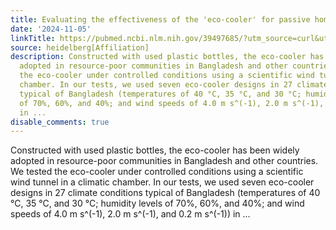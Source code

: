 ```yaml
---
title: Evaluating the effectiveness of the 'eco-cooler' for passive home cooling
date: '2024-11-05'
linkTitle: https://pubmed.ncbi.nlm.nih.gov/39497685/?utm_source=curl&utm_medium=rss&utm_campaign=pubmed-2&utm_content=1FakS-2QOkCT8HsMOQP1bCRQ4YzyumYOmxmF0moLsQ3dFB1E9V&fc=20220326224207&ff=20241105174555&v=2.18.0.post9+e462414
source: heidelberg[Affiliation]
description: Constructed with used plastic bottles, the eco-cooler has been widely
  adopted in resource-poor communities in Bangladesh and other countries. We tested
  the eco-cooler under controlled conditions using a scientific wind tunnel in a climatic
  chamber. In our tests, we used seven eco-cooler designs in 27 climate conditions
  typical of Bangladesh (temperatures of 40 °C, 35 °C, and 30 °C; humidity levels
  of 70%, 60%, and 40%; and wind speeds of 4.0 m s^(-1), 2.0 m s^(-1), and 0.2 m s^(-1))
  in ...
disable_comments: true
---
```

Constructed with used plastic bottles, the eco-cooler has been widely adopted in resource-poor communities in Bangladesh and other countries. We tested the eco-cooler under controlled conditions using a scientific wind tunnel in a climatic chamber. In our tests, we used seven eco-cooler designs in 27 climate conditions typical of Bangladesh (temperatures of 40 °C, 35 °C, and 30 °C; humidity levels of 70%, 60%, and 40%; and wind speeds of 4.0 m s^(-1), 2.0 m s^(-1), and 0.2 m s^(-1)) in ...